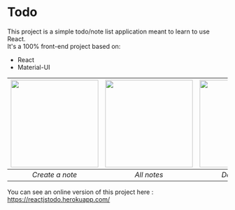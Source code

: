 # Todo

This project is a simple todo/note list application meant to learn to use React.  
It's a 100% front-end project based on:
- React
- Material-UI

| <img src="https://image.ibb.co/cKTEQJ/newNote.png" width="200" />  | <img src="https://image.ibb.co/e7iQXy/notes.png" width="200" /> | <img src="https://image.ibb.co/dVgCCy/notes_deleted.png" width="200" />
| :---: | :---:  | :---: |
| *Create a note* | *All notes* | *Delete a note*

You can see an online version of this project here : https://reactjstodo.herokuapp.com/